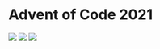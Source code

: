 # Advent of Code 2021
![](https://img.shields.io/badge/stars%20⭐-4-yellow) ![](https://img.shields.io/badge/day%20📅-2-blue) ![](https://img.shields.io/badge/days%20completed-2-red)
